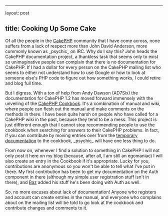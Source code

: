 <hr />

<p>layout: post</p>

<h2>title: Cooking Up Some Cake</h2>

<p>
Of all the people in the <a href="http://www.cakephp.org">CakePHP</a> community that I have come across, none suffers from a lack of respect more than John David Anderson, more commonly known as _psychic_ on IRC.  Why do I say this?  John heads the CakePHP documentation project, a thankless task that seems only to exist so unimaginative people can complain that there is no documentation for CakePHP.  If I had a dollar for every person on the CakePHP mailing list who seems to either not understand how to use Google or how to look at someone else's PHP code to figure out how something works, I could retire and blog full time.
</p>

<p>
But I digress.  With a ton of help from Andy Dawson (AD7Six) the documentation for CakePHP 1.2 has moved forward immensely with the unveiling of the <a href="http://book.cakephp.org">CakePHP Cookbook</a>.  It's a combination of manual and wiki, where people can flesh out the manual and make comments on the methods in there.  I have been quite harsh on people who have called for a CakePHP wiki in the past, because they tend to be a mess.  This project is just different enough that I cannot stop recommending people to use the cookbook when searching for answers to their CakePHP problems.  In fact, if you can contribute by moving entries over from the <a href="http://tempdocs.cakephp.org">temporary documentation</a> to the cookbook, _psychic_ will have one less thing to do.
</p>

<p>
From now on, whenever I find a solution to something in CakePHP I will not only post it here on my blog (because, after all, I am still an egomaniac) I will also create an entry in the Cookbook if it's appropriate.  Lucky for you, contributions are anonymous so you won't be able to tell what I've put in there.  My first contribution has been to get my documentation on the Auth component in there (although my simple user registration stuff isn't in there), and <a href="http://www.3hndesigns.com/">Baz</a> added his stuff he's been doing with Auth as well.
</p>

<p>
So, no more excuses about lack of documentation!  Anyone who registers and account can create entries in the manual, and everyone who complains about on the mailing list will be told to go look at the cookbook and contribute changes and comments to it.
</p>
